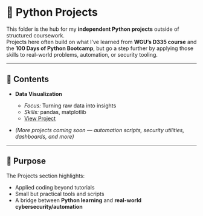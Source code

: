 # 🐍 Python Projects

This folder is the hub for my **independent Python projects** outside of structured coursework.  
Projects here often build on what I’ve learned from **WGU’s D335 course** and the **100 Days of Python Bootcamp**, but go a step further by applying those skills to real-world problems, automation, or security tooling.

---

## 📂 Contents

- **Data Visualization**  
  - *Focus:* Turning raw data into insights  
  - *Skills:* pandas, matplotlib  
  - [View Project](data-viz/)

- *(More projects coming soon — automation scripts, security utilities, dashboards, and more)*

---

## 🎯 Purpose

The Projects section highlights:
- Applied coding beyond tutorials  
- Small but practical tools and scripts  
- A bridge between **Python learning** and **real-world cybersecurity/automation**  
